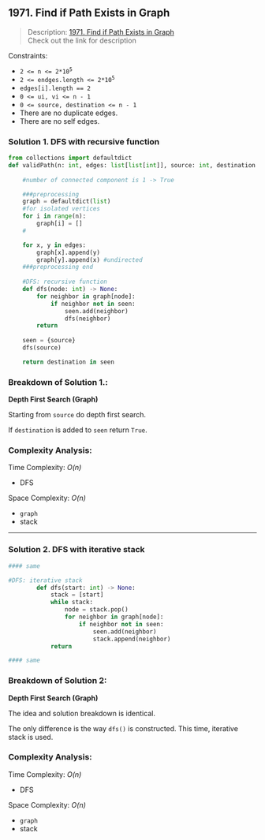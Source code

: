 ## 1971. Find if Path Exists in Graph
 
>Description: [1971. Find if Path Exists in Graph](https://leetcode.com/problems/find-if-path-exists-in-graph/description/)\
Check out the link for description

Constraints:

- <code>2 <= n <= 2*10<sup>5</sup></code> 
- <code>2 <= endges.length <= 2*10<sup>5</sup></code> 
- `edges[i].length == 2`
- `0 <= ui, vi <= n - 1`
- `0 <= source, destination <= n - 1`
- There are no duplicate edges.
- There are no self edges.


### Solution 1. DFS with recursive function

```python
from collections import defaultdict
def validPath(n: int, edges: list[list[int]], source: int, destination: int) -> bool:
    
    #number of connected component is 1 -> True

    ###preprocessing
    graph = defaultdict(list)
    #for isolated vertices
    for i in range(n):
        graph[i] = []
    #

    for x, y in edges:
        graph[x].append(y)
        graph[y].append(x) #undirected
    ###preprocessing end
    
    #DFS: recursive function
    def dfs(node: int) -> None:
        for neighbor in graph[node]:
            if neighbor not in seen:
                seen.add(neighbor)
                dfs(neighbor)
        return
    
    seen = {source}
    dfs(source)

    return destination in seen
```

### Breakdown of Solution 1.:

**Depth First Search (Graph)**

Starting from `source` do depth first search.

If `destination` is added to `seen` return `True`.

### Complexity Analysis:

Time Complexity: *O(n)*

- DFS

Space Complexity: *O(n)*

- `graph`
- stack

---

### Solution 2. DFS with iterative stack

```python
#### same

#DFS: iterative stack
        def dfs(start: int) -> None:
            stack = [start]
            while stack:
                node = stack.pop()
                for neighbor in graph[node]:
                    if neighbor not in seen:
                        seen.add(neighbor)
                        stack.append(neighbor)
            return

#### same
```

### Breakdown of Solution 2:

**Depth First Search (Graph)**

The idea and solution breakdown is identical.

The only difference is the way `dfs()` is constructed. This time, iterative stack is used.

### Complexity Analysis:

Time Complexity: *O(n)*

- DFS

Space Complexity: *O(n)*

- `graph`
- stack